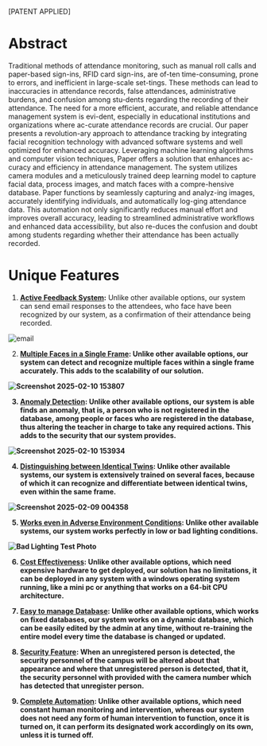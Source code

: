 [PATENT APPLIED]

<h1>Abstract</h1>

Traditional methods of attendance monitoring, such as manual roll calls and paper-based sign-ins, RFID card sign-ins, are of-ten time-consuming, prone to errors, and inefficient in large-scale set-tings. These methods can lead to inaccuracies in attendance records, false attendances, administrative burdens, and confusion among stu-dents regarding the recording of their attendance. The need for a more efficient, accurate, and reliable attendance management system is evi-dent, especially in educational institutions and organizations where ac-curate attendance records are crucial. Our paper presents a revolution-ary approach to attendance tracking by integrating facial recognition technology with advanced software systems and well optimized for enhanced accuracy. Leveraging machine learning algorithms and computer vision techniques, Paper offers a solution that enhances ac-curacy and efficiency in attendance management. The system utilizes camera modules and a meticulously trained deep learning model to capture facial data, process images, and match faces with a compre-hensive database. Paper functions by seamlessly capturing and analyz-ing images, accurately identifying individuals, and automatically log-ging attendance data. This automation not only significantly reduces manual effort and improves overall accuracy, leading to streamlined administrative workflows and enhanced data accessibility, but also re-duces the confusion and doubt among students regarding whether their attendance has been actually recorded.

<h1>Unique Features</h1>

1. <b><ins>Active Feedback System</ins>:</b> Unlike other available options, our system can send email responses to the attendees, who face have been recognized by our system, as a confirmation of their attendance being recorded. 

![email](https://github.com/user-attachments/assets/252c24b4-e9c2-47bf-997c-003570d16bfc)


2. <b><ins>Multiple Faces in a Single Frame</ins>:<b> Unlike other available options, our system can detect and recognize multiple faces within a single frame accurately. This adds to the scalability of our solution. 

![Screenshot 2025-02-10 153807](https://github.com/user-attachments/assets/0a7a3f7b-7d6f-4b3b-9cb8-6ec014982dc6)



3. <b><ins>Anomaly Detection</ins>:<b> Unlike other available options, our system is able finds an anomaly, that is, a person who is not registered in the database, among people or faces who are registered in the database, thus altering the teacher in charge to take any required actions. This adds to the security that our system provides. 

![Screenshot 2025-02-10 153934](https://github.com/user-attachments/assets/f19b8aa4-7b3e-4bd6-903c-fc7e6c7f35d5)


4. <b><ins>Distinguishing between Identical Twins</ins>:<b> Unlike other available systems, our system is extensively trained on several faces, because of which it can recognize and differentiate between identical twins, even within the same frame. 

![Screenshot 2025-02-09 004358](https://github.com/user-attachments/assets/557d2a3f-735a-4de3-bac8-eb82d80c7967)


5. <b><ins>Works even in Adverse Environment Conditions</ins>:<b> Unlike other available systems, our system works perfectly in low or bad lighting conditions. 

![Bad Lighting Test Photo](https://github.com/user-attachments/assets/a9a6318c-e5d6-4c45-ab6b-c8cb6c47a433)


6. <b><ins>Cost Effectiveness</ins>:<b> Unlike other available options, which need expensive hardware to get deployed, our solution has no limitations, it can be deployed in any system with a windows operating system running, like a mini pc or anything that works on a 64-bit CPU architecture.

7. <b><ins>Easy to manage Database</ins>:<b> Unlike other available options, which works on fixed databases, our system works on a dynamic database, which can be easily edited by the admin at any time, without re-training the entire model every time the database is changed or updated. 

8. <b><ins>Security Feature</ins>:<b> When an unregistered person is detected, the security personnel of the campus will be altered about that appearance and where that unregistered person is detected, that it, the security personnel with provided with the camera number which has detected that unregister person. 

9. <b><ins>Complete Automation</ins>:<b> Unlike other available options, which need constant human monitoring and intervention, whereas our system does not need any form of human intervention to function, once it is turned on, it can perform its designated work accordingly on its own, unless it is turned off. 
